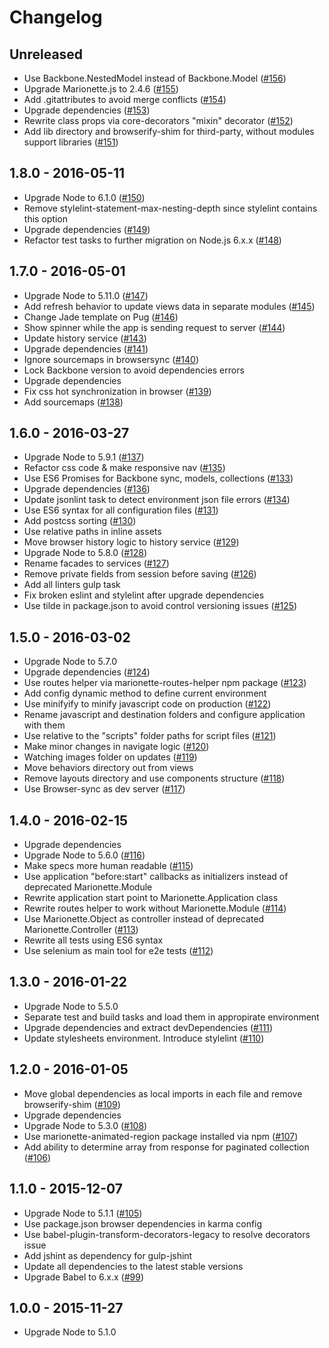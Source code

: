 # Changelog

## Unreleased
- Use Backbone.NestedModel instead of Backbone.Model
([#156](https://github.com/fs/backbone-base/pull/156))
- Upgrade Marionette.js to 2.4.6
([#155](https://github.com/fs/backbone-base/pull/155))
- Add .gitattributes to avoid merge conflicts
([#154](https://github.com/fs/backbone-base/pull/154))
- Upgrade dependencies
([#153](https://github.com/fs/backbone-base/pull/153))
- Rewrite class props via core-decorators "mixin" decorator
([#152](https://github.com/fs/backbone-base/pull/152))
- Add lib directory and browserify-shim for third-party, without modules support libraries
([#151](https://github.com/fs/backbone-base/pull/151))

## 1.8.0 - 2016-05-11
- Upgrade Node to 6.1.0
([#150](https://github.com/fs/backbone-base/pull/150))
- Remove stylelint-statement-max-nesting-depth since stylelint contains this option
- Upgrade dependencies
([#149](https://github.com/fs/backbone-base/pull/149))
- Refactor test tasks to further migration on Node.js 6.x.x
([#148](https://github.com/fs/backbone-base/pull/148))

## 1.7.0 - 2016-05-01
- Upgrade Node to 5.11.0
([#147](https://github.com/fs/backbone-base/pull/147))
- Add refresh behavior to update views data in separate modules
([#145](https://github.com/fs/backbone-base/pull/145))
- Change Jade template on Pug
([#146](https://github.com/fs/backbone-base/pull/146))
- Show spinner while the app is sending request to server
([#144](https://github.com/fs/backbone-base/pull/144))
- Update history service
([#143](https://github.com/fs/backbone-base/pull/143))
- Upgrade dependencies
([#141](https://github.com/fs/backbone-base/pull/141))
- Ignore sourcemaps in browsersync
([#140](https://github.com/fs/backbone-base/pull/140))
- Lock Backbone version to avoid dependencies errors
- Upgrade dependencies
- Fix css hot synchronization in browser
([#139](https://github.com/fs/backbone-base/pull/139))
- Add sourcemaps
([#138](https://github.com/fs/backbone-base/pull/138))

## 1.6.0 - 2016-03-27
- Upgrade Node to 5.9.1
([#137](https://github.com/fs/backbone-base/pull/137))
- Refactor css code & make responsive nav
([#135](https://github.com/fs/backbone-base/pull/135))
- Use ES6 Promises for Backbone sync, models, collections
([#133](https://github.com/fs/backbone-base/pull/133))
- Upgrade dependencies
([#136](https://github.com/fs/backbone-base/pull/136))
- Update jsonlint task to detect environment json file errors
([#134](https://github.com/fs/backbone-base/pull/134))
- Use ES6 syntax for all configuration files
([#131](https://github.com/fs/backbone-base/pull/131))
- Add postcss sorting
([#130](https://github.com/fs/backbone-base/pull/130))
- Use relative paths in inline assets
- Move browser history logic to history service
([#129](https://github.com/fs/backbone-base/pull/129))
- Upgrade Node to 5.8.0
([#128](https://github.com/fs/backbone-base/pull/128))
- Rename facades to services
([#127](https://github.com/fs/backbone-base/pull/127))
- Remove private fields from session before saving
([#126](https://github.com/fs/backbone-base/pull/126))
- Add all linters gulp task
- Fix broken eslint and stylelint after upgrade dependencies
- Use tilde in package.json to avoid control versioning issues
([#125](https://github.com/fs/backbone-base/pull/125))

## 1.5.0 - 2016-03-02
- Upgrade Node to 5.7.0
- Upgrade dependencies
([#124](https://github.com/fs/backbone-base/pull/124))
- Use routes helper via marionette-routes-helper npm package
([#123](https://github.com/fs/backbone-base/pull/123))
- Add config dynamic method to define current environment
- Use minifyify to minify javascript code on production
([#122](https://github.com/fs/backbone-base/pull/122))
- Rename javascript and destination folders and configure application with them
- Use relative to the "scripts" folder paths for script files
([#121](https://github.com/fs/backbone-base/pull/121))
- Make minor changes in navigate logic
([#120](https://github.com/fs/backbone-base/pull/120))
- Watching images folder on updates
([#119](https://github.com/fs/backbone-base/pull/119))
- Move behaviors directory out from views
- Remove layouts directory and use components structure
([#118](https://github.com/fs/backbone-base/pull/118))
- Use Browser-sync as dev server
([#117](https://github.com/fs/backbone-base/pull/117))

## 1.4.0 - 2016-02-15
- Upgrade dependencies
- Upgrade Node to 5.6.0
([#116](https://github.com/fs/backbone-base/pull/116))
- Make specs more human readable
([#115](https://github.com/fs/backbone-base/pull/115))
- Use application "before:start" callbacks as initializers instead of deprecated Marionette.Module
- Rewrite application start point to Marionette.Application class
- Rewrite routes helper to work without Marionette.Module
([#114](https://github.com/fs/backbone-base/pull/114))
- Use Marionette.Object as controller instead of deprecated Marionette.Controller
([#113](https://github.com/fs/backbone-base/pull/113))
- Rewrite all tests using ES6 syntax
- Use selenium as main tool for e2e tests
([#112](https://github.com/fs/backbone-base/pull/112))

## 1.3.0 - 2016-01-22
- Upgrade Node to 5.5.0
- Separate test and build tasks and load them in appropirate environment
- Upgrade dependencies and extract devDependencies
([#111](https://github.com/fs/backbone-base/pull/111))
- Update stylesheets environment. Introduce stylelint
([#110](https://github.com/fs/backbone-base/pull/110))

## 1.2.0 - 2016-01-05
- Move global dependencies as local imports in each file and remove browserify-shim
([#109](https://github.com/fs/backbone-base/pull/109))
- Upgrade dependencies
- Upgrade Node to 5.3.0
([#108](https://github.com/fs/backbone-base/pull/108))
- Use marionette-animated-region package installed via npm
([#107](https://github.com/fs/backbone-base/pull/107))
- Add ability to determine array from response for paginated collection
([#106](https://github.com/fs/backbone-base/pull/106))

## 1.1.0 - 2015-12-07
- Upgrade Node to 5.1.1
([#105](https://github.com/fs/backbone-base/pull/105))
- Use package.json browser dependencies in karma config
- Use babel-plugin-transform-decorators-legacy to resolve decorators issue
- Add jshint as dependency for gulp-jshint
- Update all dependencies to the latest stable versions
- Upgrade Babel to 6.x.x
([#99](https://github.com/fs/backbone-base/pull/99))

## 1.0.0 - 2015-11-27
- Upgrade Node to 5.1.0
